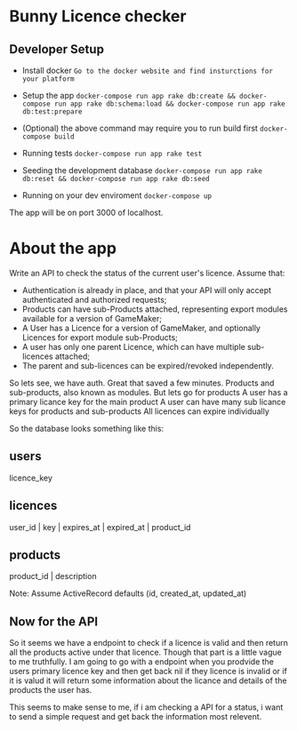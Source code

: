# Bunny Licence checker

## Developer Setup

* Install docker
```Go to the docker website and find insturctions for your platform```

* Setup the app
```docker-compose run app rake db:create && docker-compose run app rake db:schema:load && docker-compose run app rake db:test:prepare```

* (Optional) the above command may require you to run build first
```docker-compose build```

* Running tests
```docker-compose run app rake test```

* Seeding the development database
```docker-compose run app rake db:reset && docker-compose run app rake db:seed```

* Running on your dev enviroment
```docker-compose up```

The app will be on port 3000 of localhost.

# About the app

Write an API to check the status of the current user's licence. Assume that:
* Authentication is already in place, and that your API will only accept authenticated and authorized requests;
* Products can have sub-Products attached, representing export modules available for a version of GameMaker;
* A User has a Licence for a version of GameMaker, and optionally Licences for export module sub-Products;
* A user has only one parent Licence, which can have multiple sub-licences attached;
* The parent and sub-licences can be expired/revoked independently.

So lets see, we have auth. Great that saved a few minutes.
Products and sub-products, also known as modules. But lets go for products
A user has a primary licance key for the main product
A user can have many sub licance keys for products and sub-products
All licences can expire individually

So the database looks something like this:

## users
licence_key

## licences
user_id | key | expires_at | expired_at | product_id

## products
product_id | description

Note: Assume ActiveRecord defaults (id, created_at, updated_at)

## Now for the API

So it seems we have a endpoint to check if a licence is valid and then return all the products active under that
licence. Though that part is a little vague to me truthfully. I am going to go with a endpoint when you prodvide
the users primary licence key and then get back nil if they licence is invalid or if it is valud it will return
some information about the licance and details of the products the user has. 

This seems to make sense to me, if i am checking a API for a status, i want to send a simple request and get back
the information most relevent.
